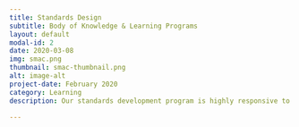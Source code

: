 ```yaml
---
title: Standards Design 
subtitle: Body of Knowledge & Learning Programs  
layout: default
modal-id: 2
date: 2020-03-08
img: smac.png
thumbnail: smac-thumbnail.png
alt: image-alt
project-date: February 2020
category: Learning 
description: Our standards development program is highly responsive to each organization's business processes. We offer the body of knowledge and learning solutions to help organizations and professionals achieve breakthroughs with our proprietary design techniqes.    

---
```

